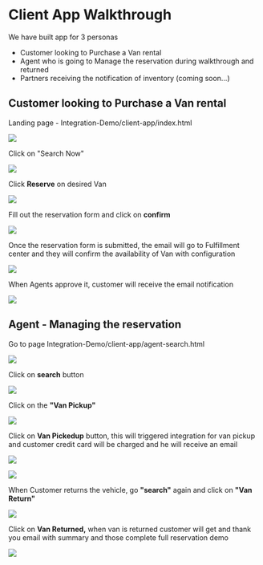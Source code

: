 # Client App Walkthrough

We have built app for 3 personas

- Customer looking to Purchase a Van rental
- Agent who is going to Manage the reservation during walkthrough and returned
- Partners receiving the notification of inventory (coming soon…)

## Customer looking to Purchase a Van rental

Landing page - Integration-Demo/client-app/index.html

![](RackMultipart20230103-1-s87sio_html_44608a4cd35d935.png)

Click on "Search Now"

![](RackMultipart20230103-1-s87sio_html_6913184196964ba8.png)

Click **Reserve** on desired Van

![](RackMultipart20230103-1-s87sio_html_54c0de2ab2f70cf7.png)

Fill out the reservation form and click on **confirm**

![](RackMultipart20230103-1-s87sio_html_fd86d32f420a0e17.png)

Once the reservation form is submitted, the email will go to Fulfillment center and they will confirm the availability of Van with configuration

![](RackMultipart20230103-1-s87sio_html_d8741557e5b9e133.png)

When Agents approve it, customer will receive the email notification

![](RackMultipart20230103-1-s87sio_html_cbd48c54d20e4f6f.png)

## Agent - Managing the reservation

Go to page Integration-Demo/client-app/agent-search.html

![](RackMultipart20230103-1-s87sio_html_5b070de1369fd6d5.png)

Click on **search** button

![](RackMultipart20230103-1-s87sio_html_8b8d3541972bc772.png)

Click on the **"Van Pickup"**

![](RackMultipart20230103-1-s87sio_html_631056382bc7a889.png)

Click on **Van Pickedup** button, this will triggered integration for van pickup and customer credit card will be charged and he will receive an email

![](RackMultipart20230103-1-s87sio_html_478fbeddf3f3ecb7.png)

![](RackMultipart20230103-1-s87sio_html_afb26004a53bef6f.png)

When Customer returns the vehicle, go **"search"** again and click on **"Van Return"**

![](RackMultipart20230103-1-s87sio_html_59fbfa67d5077639.png)

Click on **Van Returned,** when van is returned customer will get and thank you email with summary and those complete full reservation demo

![](RackMultipart20230103-1-s87sio_html_2db67c84eb6a4a98.png)
